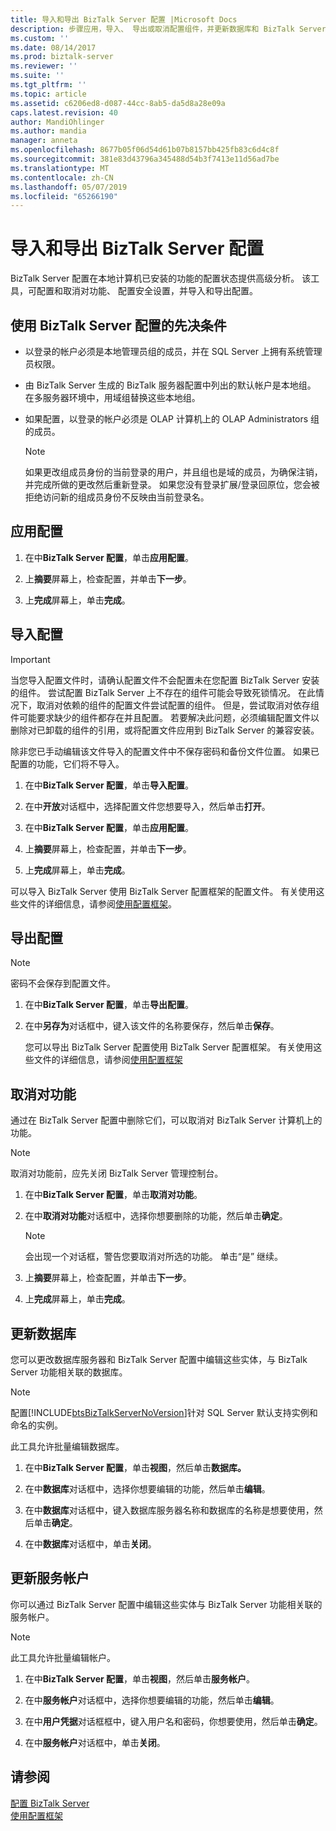 ```yaml
---
title: 导入和导出 BizTalk Server 配置 |Microsoft Docs
description: 步骤应用，导入、 导出或取消配置组件，并更新数据库和 BizTalk Server 中的服务帐户
ms.custom: ''
ms.date: 08/14/2017
ms.prod: biztalk-server
ms.reviewer: ''
ms.suite: ''
ms.tgt_pltfrm: ''
ms.topic: article
ms.assetid: c6206ed8-d087-44cc-8ab5-da5d8a28e09a
caps.latest.revision: 40
author: MandiOhlinger
ms.author: mandia
manager: anneta
ms.openlocfilehash: 8677b05f06d54d61b07b8157bb425fb83c6d4c8f
ms.sourcegitcommit: 381e83d43796a345488d54b3f7413e11d56ad7be
ms.translationtype: MT
ms.contentlocale: zh-CN
ms.lasthandoff: 05/07/2019
ms.locfileid: "65266190"
---
```

# <a name="import-and-export-biztalk-server-configuration"></a>导入和导出 BizTalk Server 配置
BizTalk Server 配置在本地计算机已安装的功能的配置状态提供高级分析。 该工具，可配置和取消对功能、 配置安全设置，并导入和导出配置。  
  
## <a name="prerequisites-to-use-the-biztalk-server-configuration"></a>使用 BizTalk Server 配置的先决条件  
   
-   以登录的帐户必须是本地管理员组的成员，并在 SQL Server 上拥有系统管理员权限。  
  
-   由 BizTalk Server 生成的 BizTalk 服务器配置中列出的默认帐户是本地组。 在多服务器环境中，用域组替换这些本地组。  
  
-   如果配置，以登录的帐户必须是 OLAP 计算机上的 OLAP Administrators 组的成员。  
  
    > [!NOTE]
    >  如果更改组成员身份的当前登录的用户，并且组也是域的成员，为确保注销，并完成所做的更改然后重新登录。 如果您没有登录扩展/登录回原位，您会被拒绝访问新的组成员身份不反映由当前登录名。  
  
## <a name="apply-the-configuration"></a>应用配置  
  
1.  在中**BizTalk Server 配置**，单击**应用配置**。  
  
2.  上**摘要**屏幕上，检查配置，并单击**下一步**。  
  
3.  上**完成**屏幕上，单击**完成**。  
  
## <a name="import-configuration"></a>导入配置

> [!IMPORTANT]
> 当您导入配置文件时，请确认配置文件不会配置未在您配置 BizTalk Server 安装的组件。 尝试配置 BizTalk Server 上不存在的组件可能会导致死锁情况。 在此情况下，取消对依赖的组件的配置文件尝试配置的组件。 但是，尝试取消对依存组件可能要求缺少的组件都存在并且配置。 若要解决此问题，必须编辑配置文件以删除对已卸载的组件的引用，或将配置文件应用到 BizTalk Server 的兼容安装。  
> 
>  除非您已手动编辑该文件导入的配置文件中不保存密码和备份文件位置。 如果已配置的功能，它们将不导入。  
  
  
1.  在中**BizTalk Server 配置**，单击**导入配置**。  
  
2.  在中**开放**对话框中，选择配置文件您想要导入，然后单击**打开**。  
  
3.  在中**BizTalk Server 配置**，单击**应用配置**。  
  
4.  上**摘要**屏幕上，检查配置，并单击**下一步**。  
  
5.  上**完成**屏幕上，单击**完成**。  

可以导入 BizTalk Server 使用 BizTalk Server 配置框架的配置文件。 有关使用这些文件的详细信息，请参阅[使用配置框架](../install-and-config-guides/working-with-the-configuration-framework.md)。  
  
## <a name="export-configuration"></a>导出配置

> [!NOTE]
>  密码不会保存到配置文件。    
 
1. 在中**BizTalk Server 配置**，单击**导出配置**。  
  
2. 在中**另存为**对话框中，键入该文件的名称要保存，然后单击**保存**。  

   您可以导出 BizTalk Server 配置使用 BizTalk Server 配置框架。 有关使用这些文件的详细信息，请参阅[使用配置框架](../install-and-config-guides/working-with-the-configuration-framework.md)  
  
## <a name="unconfigure-features"></a>取消对功能  
 通过在 BizTalk Server 配置中删除它们，可以取消对 BizTalk Server 计算机上的功能。  
  
> [!NOTE]
>  取消对功能前，应先关闭 BizTalk Server 管理控制台。  
  
 
1.  在中**BizTalk Server 配置**，单击**取消对功能**。  
  
2.  在中**取消对功能**对话框中，选择你想要删除的功能，然后单击**确定**。  
  
    > [!NOTE]
    >  会出现一个对话框，警告您要取消对所选的功能。 单击“是”  继续。  
  
3.  上**摘要**屏幕上，检查配置，并单击**下一步**。  
  
4.  上**完成**屏幕上，单击**完成**。  
  
## <a name="update-databases"></a>更新数据库  
 您可以更改数据库服务器和 BizTalk Server 配置中编辑这些实体，与 BizTalk Server 功能相关联的数据库。  
  
> [!NOTE]
>  配置[!INCLUDE[btsBizTalkServerNoVersion](../includes/btsbiztalkservernoversion-md.md)]针对 SQL Server 默认支持实例和命名的实例。  
> 
>  此工具允许批量编辑数据库。  
  
 
1.  在中**BizTalk Server 配置**，单击**视图**，然后单击**数据库。**  
  
2.  在中**数据库**对话框中，选择你想要编辑的功能，然后单击**编辑**。  
  
3.  在中**数据库**对话框中，键入数据库服务器名称和数据库的名称是想要使用，然后单击**确定**。  
  
4.  在中**数据库**对话框中，单击**关闭**。  
  
## <a name="update-service-accounts"></a>更新服务帐户  
 你可以通过 BizTalk Server 配置中编辑这些实体与 BizTalk Server 功能相关联的服务帐户。  
  
> [!NOTE]
>  此工具允许批量编辑帐户。  
  
1.  在中**BizTalk Server 配置**，单击**视图**，然后单击**服务帐户**。  
  
2.  在中**服务帐户**对话框中，选择你想要编辑的功能，然后单击**编辑**。  
  
3.  在中**用户凭据**对话框框中，键入用户名和密码，你想要使用，然后单击**确定**。  
  
4.  在中**服务帐户**对话框中，单击**关闭**。  
  
## <a name="see-also"></a>请参阅  
 [配置 BizTalk Server](../install-and-config-guides/configure-biztalk-server.md)   
 [使用配置框架](../install-and-config-guides/working-with-the-configuration-framework.md)   